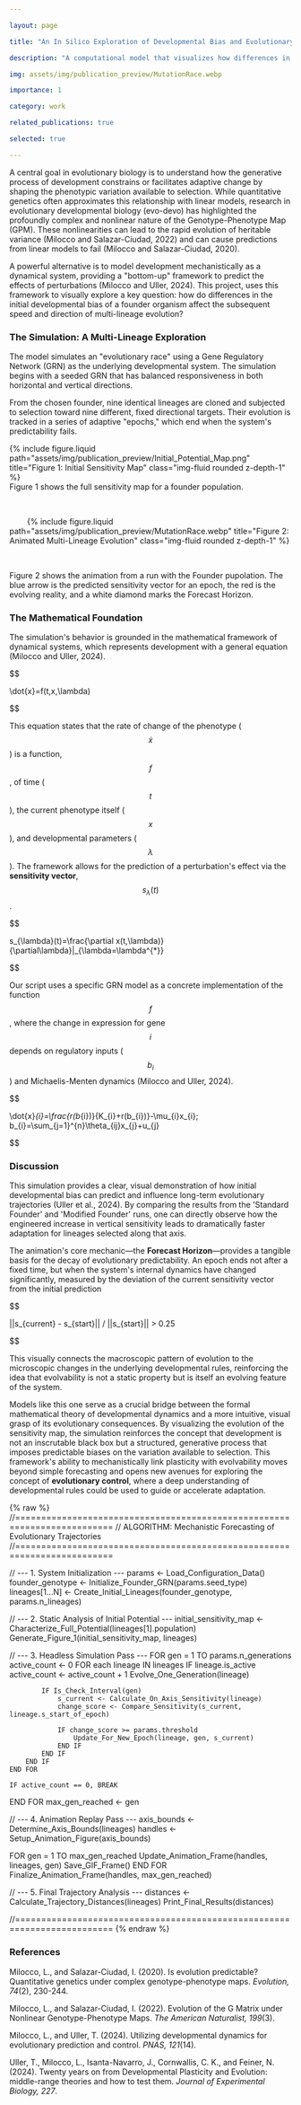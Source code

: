 ```yaml
---

layout: page

title: "An In Silico Exploration of Developmental Bias and Evolutionary Trajectories"

description: "A computational model that visualizes how differences in a founder genotype's developmental bias affect the speed and direction of multiple, independent evolutionary trajectories."

img: assets/img/publication_preview/MutationRace.webp

importance: 1

category: work

related_publications: true

selected: true

---
```




A central goal in evolutionary biology is to understand how the generative process of development constrains or facilitates adaptive change by shaping the phenotypic variation available to selection. While quantitative genetics often approximates this relationship with linear models, research in evolutionary developmental biology (evo-devo) has highlighted the profoundly complex and nonlinear nature of the Genotype-Phenotype Map (GPM). These nonlinearities can lead to the rapid evolution of heritable variance (Milocco and Salazar-Ciudad, 2022) and can cause predictions from linear models to fail (Milocco and Salazar-Ciudad, 2020).



A powerful alternative is to model development mechanistically as a dynamical system, providing a "bottom-up" framework to predict the effects of perturbations (Milocco and Uller, 2024). This project, uses this framework to visually explore a key question: how do differences in the initial developmental bias of a founder organism affect the subsequent speed and direction of multi-lineage evolution?



### The Simulation: A Multi-Lineage Exploration



The model simulates an "evolutionary race" using a Gene Regulatory Network (GRN) as the underlying developmental system. The simulation begins with a seeded GRN that has balanced responsiveness in both horizontal and vertical directions.



From the chosen founder, nine identical lineages are cloned and subjected to selection toward nine different, fixed directional targets. Their evolution is tracked in a series of adaptive "epochs," which end when the system's predictability fails.



<div class="row justify-content-center">
    <div class="col-sm-6 mt-3 mt-md-0">
        {% include figure.liquid path="assets/img/publication_preview/Initial_Potential_Map.png" title="Figure 1: Initial Sensitivity Map" class="img-fluid rounded z-depth-1" %}
    </div>
</div>
<div class="caption">
Figure 1 shows the full sensitivity map for a founder population.
</div>



<div class="row">

    <div class="col-sm mt-3 mt-md-0">

        {% include figure.liquid path="assets/img/publication_preview/MutationRace.webp" title="Figure 2: Animated Multi-Lineage Evolution" class="img-fluid rounded z-depth-1" %}

    </div>

</div>

<div class="caption">

Figure 2 shows the animation from a run with the Founder pupolation. The blue arrow is the predicted sensitivity vector for an epoch, the red is the evolving reality, and a white diamond marks the Forecast Horizon.

</div>



### The Mathematical Foundation

The simulation's behavior is grounded in the mathematical framework of dynamical systems, which represents development with a general equation (Milocco and Uller, 2024).



$$

\dot{x}=f(t,x,\lambda)

$$



This equation states that the rate of change of the phenotype ($$\dot{x}$$) is a function, $$f$$, of time ($$t$$), the current phenotype itself ($$x$$), and developmental parameters ($$\lambda$$). The framework allows for the prediction of a perturbation's effect via the **sensitivity vector**, $$s_{\lambda}(t)$$.



$$

s_{\lambda}(t)=\frac{\partial x(t,\lambda)}{\partial\lambda}|_{\lambda=\lambda^{*}}

$$



Our script uses a specific GRN model as a concrete implementation of the function $$f$$, where the change in expression for gene $$i$$ depends on regulatory inputs ($$b_i$$) and Michaelis-Menten dynamics (Milocco and Uller, 2024).



$$

\dot{x}_{i}=\frac{r(b_{i})}{K_{i}+r(b_{i})}-\mu_{i}x_{i}; b_{i}=\sum_{j=1}^{n}\theta_{ij}x_{j}+u_{j}

$$



### Discussion

This simulation provides a clear, visual demonstration of how initial developmental bias can predict and influence long-term evolutionary trajectories (Uller et al., 2024). By comparing the results from the 'Standard Founder' and 'Modified Founder' runs, one can directly observe how the engineered increase in vertical sensitivity leads to dramatically faster adaptation for lineages selected along that axis.



The animation's core mechanic—the **Forecast Horizon**—provides a tangible basis for the decay of evolutionary predictability. An epoch ends not after a fixed time, but when the system's internal dynamics have changed significantly, measured by the deviation of the current sensitivity vector from the initial prediction

$$

||s_{current} - s_{start}|| / ||s_{start}|| > 0.25

$$

This visually connects the macroscopic pattern of evolution to the microscopic changes in the underlying developmental rules, reinforcing the idea that evolvability is not a static property but is itself an evolving feature of the system.

Models like this one serve as a crucial bridge between the formal mathematical theory of developmental dynamics and a more intuitive, visual grasp of its evolutionary consequences. By visualizing the evolution of the sensitivity map, the simulation reinforces the concept that development is not an inscrutable black box but a structured, generative process that imposes predictable biases on the variation available to selection. This framework's ability to mechanistically link plasticity with evolvability moves beyond simple forecasting and opens new avenues for exploring the concept of **evolutionary control**, where a deep understanding of developmental rules could be used to guide or accelerate adaptation.

{% raw %}
//=========================================================================
// ALGORITHM: Mechanistic Forecasting of Evolutionary Trajectories
//=========================================================================

// --- 1. System Initialization ---
params <- Load_Configuration_Data()
founder_genotype <- Initialize_Founder_GRN(params.seed_type)
lineages[1...N] <- Create_Initial_Lineages(founder_genotype, params.n_lineages)

// --- 2. Static Analysis of Initial Potential ---
initial_sensitivity_map <- Characterize_Full_Potential(lineages[1].population)
Generate_Figure_1(initial_sensitivity_map, lineages)

// --- 3. Headless Simulation Pass ---
FOR gen = 1 TO params.n_generations
    active_count <- 0
    FOR each lineage IN lineages
        IF lineage.is_active
            active_count <- active_count + 1
            Evolve_One_Generation(lineage)
            
            IF Is_Check_Interval(gen)
                s_current <- Calculate_On_Axis_Sensitivity(lineage)
                change_score <- Compare_Sensitivity(s_current, lineage.s_start_of_epoch)
                
                IF change_score >= params.threshold
                    Update_For_New_Epoch(lineage, gen, s_current)
                END IF
            END IF
        END IF
    END FOR
    
    IF active_count == 0, BREAK
END FOR
max_gen_reached <- gen

// --- 4. Animation Replay Pass ---
axis_bounds <- Determine_Axis_Bounds(lineages)
handles <- Setup_Animation_Figure(axis_bounds)

FOR gen = 1 TO max_gen_reached
    Update_Animation_Frame(handles, lineages, gen)
    Save_GIF_Frame()
END FOR
Finalize_Animation_Frame(handles, max_gen_reached)

// --- 5. Final Trajectory Analysis ---
distances <- Calculate_Trajectory_Distances(lineages)
Print_Final_Results(distances)

//=========================================================================
{% endraw %}

### References

Milocco, L., and Salazar-Ciudad, I. (2020). Is evolution predictable? Quantitative genetics under complex genotype-phenotype maps. *Evolution, 74*(2), 230-244.



Milocco, L., and Salazar-Ciudad, I. (2022). Evolution of the G Matrix under Nonlinear Genotype-Phenotype Maps. *The American Naturalist, 199*(3).



Milocco, L., and Uller, T. (2024). Utilizing developmental dynamics for evolutionary prediction and control. *PNAS, 121*(14).



Uller, T., Milocco, L., Isanta-Navarro, J., Cornwallis, C. K., and Feiner, N. (2024). Twenty years on from Developmental Plasticity and Evolution: middle-range theories and how to test them. *Journal of Experimental Biology, 227*.
